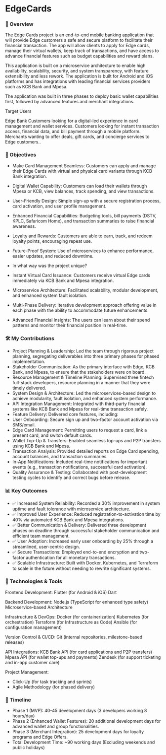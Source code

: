# EdgeCards

### 📌 Overview
The Edge Cards project is an end-to-end mobile banking application that will provide Edge customers a safe and secure platform to facilitate their financial transaction. The app will allow clients to apply for Edge cards, manage their virtual wallets, keep track of transactions, and have access to advance financial features such as budget capabilities and reward plans.

This application is built on a microservice architecture to enable high availability, scalability, security, and system transparency, with feature extensibility and less rework. The application is built for Android and iOS platforms and has integrations with leading financial services providers such as KCB Bank and Mpesa.

The application was built in three phases to deploy basic wallet capabilities first, followed by advanced features and merchant integrations.

Target Users

Edge Bank Customers looking for a digital-led experience in card management and wallet services.
Customers looking for instant transaction access, financial data, and bill payment through a mobile platform.
Merchants wanting to offer deals, gift cards, and concierge services to Edge customers..

### 🎯 Objectives
- Make Card Management Seamless: Customers can apply and manage their Edge Cards with virtual and physical card variants through KCB Bank integration.
- Digital Wallet Capability: Customers can load their wallets through Mpesa or KCB, view balances, track spending, and view transactions.
- User-Friendly Design: Simple sign-up with a secure registration process, card activation, and user profile management.
- Enhanced Financial Capabilities: Budgeting tools, bill payments (DSTV, KPLC, Safaricom Home), and transaction summaries to raise financial awareness.
- Loyalty and Rewards: Customers are able to earn, track, and redeem loyalty points, encouraging repeat use.
- Future-Proof System: Use of microservices to enhance performance, easier updates, and reduced downtime.

- In what way was the project unique?
- Instant Virtual Card Issuance: Customers receive virtual Edge cards immediately via KCB Bank and Mpesa integration.
- Microservice Architecture: Facilitated scalability, modular development, and enhanced system fault isolation.
- Multi-Phase Delivery: Iterative development approach offering value in each phase with the ability to accommodate future enhancements.
- Advanced Financial Insights: The users can learn about their spend patterns and monitor their financial position in real-time.

### 🛠️ My Contributions
- Project Planning & Leadership: Led the team through rigorous project planning, segregating deliverables into three primary phases for phased implementation.
- Stakeholder Communication: As the primary interface with Edge, KCB Bank, and Mpesa, to ensure that the stakeholders were on board.
- Resource Management & Timeline Planning: Supervised three fintech full-stack developers, resource planning in a manner that they were timely delivered.
- System Design & Architecture: Led the microservices-based design to achieve modularity, fault isolation, and enhanced system performance.
- API Integration Management: Integrated with third-party financial systems like KCB Bank and Mpesa for real-time transaction safely.
- Feature Delivery: Delivered core features, including:
- User Onboarding: Secure sign up and two-factor account activation via SMS/email.
- Edge Card Management: Permitting users to request a card, link a present card, and switch default cards.
- Wallet Top-Up & Transfers: Enabled seamless top-ups and P2P transfers using KCB Bank and Mpesa.
- Transaction Analysis: Provided detailed reports on Edge Card spending, account balances, and transaction summaries.
- In-App Notifications: Included real-time notifications for important events (e.g., transaction notifications, successful card activation).
- Quality Assurance & Testing: Collaborated with post-development testing cycles to identify and correct bugs before release.

### 📊 Key Outcomes
- ✅ Increased System Reliability: Recorded a 30% improvement in system uptime and fault tolerance with microservice architecture.
- ✅ Improved User Experience: Reduced registration-to-activation time by 40% via automated KCB Bank and Mpesa integrations.
- ✅ Better Communication & Delivery: Delivered three development phases on deadline through successful stakeholder communication and efficient team management.
- ✅ User Adoption: Increased early user onboarding by 25% through a streamlined, user-centric design.
- ✅ Secure Transactions: Employed end-to-end encryption and two-factor authentication for all monetary transactions.
- ✅ Scalable Infrastructure: Built with Docker, Kubernetes, and Terraform to scale in the future without needing to rewrite significant systems.

### 📁 Technologies & Tools
Frontend Development:
Flutter (for Android & iOS)
Dart

Backend Development:
Node.js (TypeScript for enhanced type safety)
Microservice-based Architecture

Infrastructure & DevOps:
Docker (for containerization)
Kubernetes (for orchestration)
Terraform (for Infrastructure as Code)
Ansible (for configuration management)

Version Control & CI/CD:
Git (internal repositories, milestone-based releases)

API Integrations:
KCB Bank API (for card applications and P2P transfers)
Mpesa API (for wallet top-ups and payments)
Zendesk (for support ticketing and in-app customer care)

Project Management:
- Click-Up (for task tracking and sprints)
- Agile Methodology (for phased delivery)

### 📅 Timeline
- Phase 1 (MVP): 40-45 development days (3 developers working 8 hours/day)
- Phase 2 (Enhanced Wallet Features): 20 additional development days for advanced wallet and group functionalities.
- Phase 3 (Merchant Integration): 25 development days for loyalty programs and Edge Offers.
- Total Development Time: ~90 working days (Excluding weekends and public holidays)
